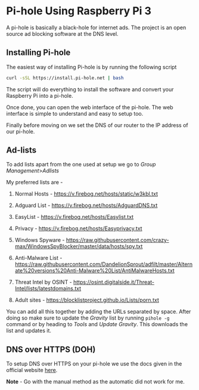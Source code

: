 # Pi-hole Using Raspberry Pi 3
A pi-hole is basically a black-hole for internet ads. The project is an open source ad blocking software at the DNS level.

## Installing Pi-hole
The easiest way of installing Pi-hole is by running the following script
```bash
curl -sSL https://install.pi-hole.net | bash
```

The script will do everything to install the software and convert your Raspberry Pi into a pi-hole.

Once done, you can open the web interface of the pi-hole. The web interface is simple to understand and easy to setup too.

Finally before moving on we set the DNS of our router to the IP address of our pi-hole.

## Ad-lists
To add lists apart from the one used at setup we go to *Group Management*>*Adlists*

My preferred lists are - 

1) Normal Hosts - https://v.firebog.net/hosts/static/w3kbl.txt
   
2) Adguard List - https://v.firebog.net/hosts/AdguardDNS.txt
   
3) EasyList - https://v.firebog.net/hosts/Easylist.txt
   
4) Privacy - https://v.firebog.net/hosts/Easyprivacy.txt
   
5) Windows Spyware - https://raw.githubusercontent.com/crazy-max/WindowsSpyBlocker/master/data/hosts/spy.txt
   
6) Anti-Malware List - 	https://raw.githubusercontent.com/DandelionSprout/adfilt/master/Alternate%20versions%20Anti-Malware%20List/AntiMalwareHosts.txt
   
7) Threat Intel by OSINT - https://osint.digitalside.it/Threat-Intel/lists/latestdomains.txt
   
8) Adult sites - https://blocklistproject.github.io/Lists/porn.txt

You can add all this together by adding the URLs separated by space. After doing so make sure to update the *Gravity* list by running `pihole -g` command or by heading to *Tools* and *Update Gravity*. This downloads the list and updates it.

## DNS over HTTPS (DOH)
To setup DNS over HTTPS on your pi-hole we use the docs given in the official website [here](https://docs.pi-hole.net/guides/dns/cloudflared/).

**Note** - Go with the manual method as the automatic did not work for me.